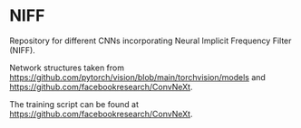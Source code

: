 # NIFF

Repository for different CNNs incorporating Neural Implicit Frequency Filter (NIFF). 

Network structures taken from  https://github.com/pytorch/vision/blob/main/torchvision/models and https://github.com/facebookresearch/ConvNeXt.

The training script can be found at https://github.com/facebookresearch/ConvNeXt.


